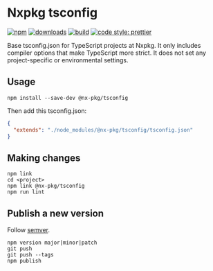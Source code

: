 
# Nxpkg tsconfig

[![npm](https://img.shields.io/npm/v/@nx-pkg/tsconfig.svg)](https://www.npmjs.com/package/@nx-pkg/tsconfig)
[![downloads](https://img.shields.io/npm/dt/@nx-pkg/tsconfig.svg)](https://www.npmjs.com/package/@nx-pkg/tsconfig)
[![build](https://travis-ci.org/nxpkg/tsconfig.svg?branch=master)](https://travis-ci.org/nxpkg/tsconfig)
[![code style: prettier](https://img.shields.io/badge/code_style-prettier-ff69b4.svg)](https://github.com/prettier/prettier)

Base tsconfig.json for TypeScript projects at Nxpkg.
It only includes compiler options that make TypeScript more strict.
It does not set any project-specific or environmental settings.

## Usage

```
npm install --save-dev @nx-pkg/tsconfig
```

Then add this tsconfig.json:

```json
{
  "extends": "./node_modules/@nx-pkg/tsconfig/tsconfig.json"
}
```

## Making changes

```
npm link
cd <project>
npm link @nx-pkg/tsconfig
npm run lint
```

## Publish a new version

Follow [semver](http://semver.org/).

```
npm version major|minor|patch
git push
git push --tags
npm publish
```


